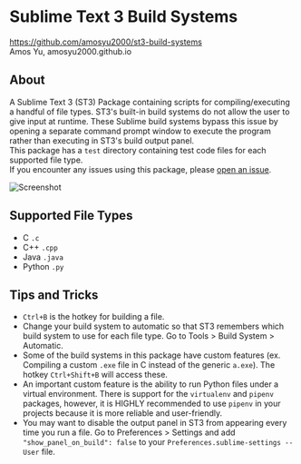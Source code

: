 # Sublime Text 3 Build Systems
<https://github.com/amosyu2000/st3-build-systems>  
Amos Yu, amosyu2000.github.io  

## About  
A Sublime Text 3 (ST3) Package containing scripts for compiling/executing a handful of file types. ST3's built-in build systems do not allow the user to give input at runtime. These Sublime build systems bypass this issue by opening a separate command prompt window to execute the program rather than executing in ST3's build output panel.  
This package has a `test` directory containing test code files for each supported file type.  
If you encounter any issues using this package, please [open an issue](https://github.com/amosyu2000/st3-build-systems/issues).  

![Screenshot](https://user-images.githubusercontent.com/46848538/70080896-6bdbb680-15d5-11ea-9c33-e7bda3e974d4.jpg "Python build")  

## Supported File Types  
- C `.c`  
- C++ `.cpp`  
- Java `.java`  
- Python `.py`  

## Tips and Tricks
- `Ctrl+B` is the hotkey for building a file.
- Change your build system to automatic so that ST3 remembers which build system to use for each file type. Go to Tools > Build System > Automatic.  
- Some of the build systems in this package have custom features (ex. Compiling a custom `.exe` file in C instead of the generic `a.exe`). The hotkey `Ctrl+Shift+B` will access these.
- An important custom feature is the ability to run Python files under a virtual environment. There is support for the `virtualenv` and `pipenv` packages, however, it is HIGHLY recommended to use `pipenv` in your projects because it is more reliable and user-friendly.   
- You may want to disable the output panel in ST3 from appearing every time you run a file. Go to Preferences > Settings and add `"show_panel_on_build": false` to your `Preferences.sublime-settings -- User` file.  
